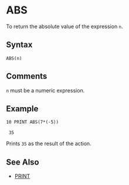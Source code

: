 # ABS

To return the absolute value of the expression `n`.

## Syntax

`ABS(n)`

## Comments

`n` must be a numeric expression.

## Example

```vb
10 PRINT ABS(7*(-5))
```

```text
 35
```

Prints `35` as the result of the action.

## See Also

* [PRINT](PRINT)
